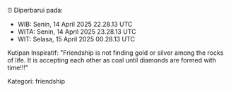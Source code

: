 ⏰ Diperbarui pada:
- WIB: Senin, 14 April 2025 22.28.13 UTC
- WITA: Senin, 14 April 2025 23.28.13 UTC
- WIT: Selasa, 15 April 2025 00.28.13 UTC

Kutipan Inspiratif:
"Friendship is not finding gold or silver among the rocks of life. It is accepting each other as coal until diamonds are formed with time!!!"


Kategori: friendship

